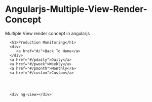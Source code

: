 # Angularjs-Multiple-View-Render-Concept
Multiple View render concept in angularjs


   

   
   <body ng-app="mainApp">

      <h1>Production Monitoring</h1>
      <div>
         <a href="#/">Back To Home</a>
      </div>
      <a href="#/pdaily">Daily</a>
      <a href="#/pweek">Weekly</a>
      <a href="#/pmonth">Monthly</a>
      <a href="#/custom">Custom</a>
      

      
      
      <div ng-view></div>

      
 </body>
